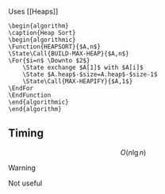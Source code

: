 Uses [[Heaps]]

```pseudo
\begin{algorithm}
\caption{Heap Sort}
\begin{algorithmic}
\Function{HEAPSORT}{$A,n$}
\State\Call{BUILD-MAX-HEAP}{$A,n$}
\For{$i=n$ \Downto $2$}
	\State exchange $A[1]$ with $A[i]$
	\State $A.heap$-$size=A.heap$-$size-1$
	\State\Call{MAX-HEAPIFY}{$A,1$}
\EndFor
\EndFunction
\end{algorithmic}
\end{algorithm}
```
## Timing
$$
O(n\lg n)
$$

>[!warning]
>Not useful
